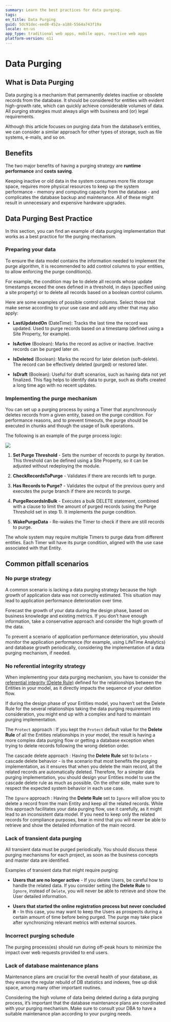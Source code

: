 ```yaml
---
summary: Learn the best practices for data purging.
tags: 
en_title: Data Purging
guid: 5dc91dec-eed8-452a-a188-5564a743f19a
locale: en-us
app_type: traditional web apps, mobile apps, reactive web apps
platform-version: o11
---
```


# Data Purging

## What is Data Purging

Data purging is a mechanism that permanently deletes inactive or obsolete records from the database. It should be considered for entities with evident high-growth rate, which can quickly achieve considerable volumes of data. All purging strategies must always align with business and (or) legal requirements.

Although this article focuses on purging data from the database’s entities, we can consider a similar approach for other types of storage, such as file systems, e-mails, and so on.

## Benefits

The two major benefits of having a purging strategy are **runtime performance** and **costs saving**.

Keeping inactive or old data in the system consumes more file storage space, requires more physical resources to keep up the system performance - memory and computing capacity from the database - and complicates the database backup and maintenance. All of these might result in unnecessary and expensive hardware upgrades.

## Data Purging Best Practice

In this section, you can find an example of data purging implementation that works as a best practice for the purging mechanism.

### Preparing your data

To ensure the data model contains the information needed to implement the purge algorithm, it is recommended to add control columns to your entities, to allow enforcing the purge condition(s).

For example, the condition may be to delete all records whose update timestamps exceed the ones defined in a threshold, in days (specified using a site property) or to delete all records based on a boolean control column.

Here are some examples of possible control columns. Select those that make sense according to your use case and add any other that may also apply:

* **LastUpdatedOn** (DateTime): Tracks the last time the record was updated. Used to purge records based on a timestamp (defined using a Site Property, for example).
 
* **IsActive** (Boolean): Marks the record as active or inactive. Inactive records can be purged later on.

* **IsDeleted** (Boolean): Marks the record for later deletion (soft-delete). The record can be effectively deleted (purged) or restored later.

* **IsDraft** (Boolean): Useful for draft scenarios, such as having data not yet finalized. This flag helps to identify data to purge, such as drafts created a long time ago with no recent updates.

### Implementing the purge mechanism

You can set up a purging process by using a Timer that asynchronously deletes records from a given entity, based on the purge condition. For performance reasons, and to prevent timeouts, the purge should be executed in chunks and though the usage of bulk operations.

The following is an example of the purge process logic:

![](images/purge-1.png?width=300)

1. **Set Purge Threshold** - Sets the number of records to purge by iteration. This threshold can be defined using a Site Property, so it can be adjusted without redeploying the module.

2. **CheckRecordsToPurge** - Validates if there are records left to purge.

3. **Has Records to Purge?** - Validates the output of the previous query and executes the purge branch if there are records to purge.

4. **PurgeRecordsInBulk** - Executes a bulk DELETE statement, combined with a clause to limit the amount of purged records (using the Purge Threshold set in step 1). It implements the purge condition.

5. **WakePurgeData** - Re-wakes the Timer to check if there are still records to purge.

The whole system may require multiple Timers to purge data from different entities. Each Timer will have its purge condition, aligned with the use case associated with that Entity.

## Common pitfall scenarios

### No purge strategy

A common scenario is lacking a data purging strategy because the high growth of application data was not correctly estimated. This situation may lead to application performance deterioration over time.

Forecast the growth of your data during the design phase, based on business knowledge and existing metrics. If you don’t have enough information, take a conservative approach and consider the high growth of the data.

To prevent a scenario of application performance deterioration, you should monitor the application performance (for example, using LifeTime Analytics) and database growth periodically, considering the implementation of a data purging mechanism, if needed.

### No referential integrity strategy

When implementing your data purging mechanism, you have to consider the [referential integrity (Delete Rule)](https://success.outsystems.com/Documentation/11/Developing_an_Application/Use_Data/Data_Modeling/Entity_Relationships/Delete_Rules) defined for the relationships between the Entities in your model, as it directly impacts the sequence of your deletion flow.

If during the design phase of your Entities model, you haven’t set the Delete Rule for the several relationships taking the data purging requirement into consideration, you might end up with a complex and hard to maintain purging implementation.

The `Protect` approach
:   If you kept the `Protect` default value for the **Delete Rule** of all the Entities relationships in your model, the result is having a more complex data purging flow or getting a database exception when trying to delete records following the wrong deletion order.

The cascade delete approach
:   Having the **Delete Rule** set to `Delete` - cascade delete behavior - is the scenario that most benefits the purging implementation, as it ensures that when you delete the main record, all the related records are automatically deleted. Therefore, for a simpler data purging implementation, you should design your Entities model to use the cascade delete rule as much as possible. On the other side, make sure to respect the expected system behavior in each use case.

The `Ignore` approach
:   Having the **Delete Rule** set to `Ignore` will allow you to delete a record from the main Entity and keep all the related records. While this approach facilitates your data purging flow, use it carefully, as it might lead to an inconsistent data model. If you need to keep only the related records for compliance purposes, bear in mind that you will never be able to retrieve and show the detailed information of the main record.

### Lack of transient data purging

All transient data must be purged periodically. You should discuss these purging mechanisms for each project, as soon as the business concepts and master data are identified.

Examples of transient data that might require purging:

* **Users that are no longer active** - If you delete Users, be careful how to handle the related data. If you consider setting the **Delete Rule** to `Ignore`, instead of `Delete`, you will never be able to retrieve and show the User detailed information.

* **Users that started the online registration process but never concluded it** - In this case, you may want to keep the Users as prospects during a certain amount of time before being purged. The purge may take place after synchronizing relevant metrics with external sources.

### Incorrect purging schedule

The purging process(es) should run during off-peak hours to minimize the impact over web requests provided to end users.

### Lack of database maintenance plans

Maintenance plans are crucial for the overall health of your database, as they ensure the regular rebuild of DB statistics and indexes, free up disk space, among many other important routines.

Considering the high volume of data being deleted during a data purging process, it’s important that the database maintenance plans are coordinated with your purging mechanism. Make sure to consult your DBA to have a suitable maintenance plan according to your purging needs.

